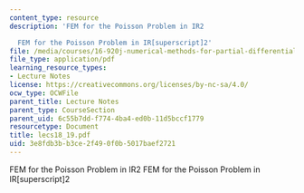 ```yaml
---
content_type: resource
description: 'FEM for the Poisson Problem in IR2

  FEM for the Poisson Problem in IR[superscript]2'
file: /media/courses/16-920j-numerical-methods-for-partial-differential-equations-sma-5212-spring-2003/3e8fdb3bb3ce2f490f0b5017baef2721_lecs18_19.pdf
file_type: application/pdf
learning_resource_types:
- Lecture Notes
license: https://creativecommons.org/licenses/by-nc-sa/4.0/
ocw_type: OCWFile
parent_title: Lecture Notes
parent_type: CourseSection
parent_uid: 6c55b7dd-f774-4ba4-ed0b-11d5bccf1779
resourcetype: Document
title: lecs18_19.pdf
uid: 3e8fdb3b-b3ce-2f49-0f0b-5017baef2721
---
```

FEM for the Poisson Problem in IR2
FEM for the Poisson Problem in IR[superscript]2